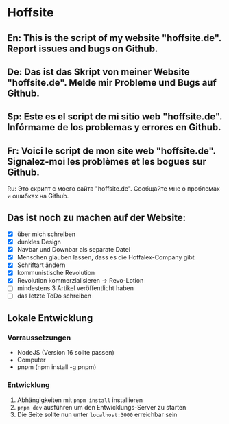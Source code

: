 # Hoffsite
En: This is the script of my website "hoffsite.de". Report issues and bugs on Github.
-
De: Das ist das Skript von meiner Website "hoffsite.de". Melde mir Probleme und Bugs auf Github.
-
Sp: Este es el script de mi sitio web "hoffsite.de". Infórmame de los problemas y errores en Github.
-
Fr: Voici le script de mon site web "hoffsite.de". Signalez-moi les problèmes et les bogues sur Github.
-
Ru: Это скрипт с моего сайта "hoffsite.de". Сообщайте мне о проблемах и ошибках на Github.

## Das ist noch zu machen auf der Website:
- [x] über mich schreiben
- [x] dunkles Design
- [x] Navbar und Downbar als separate Datei
- [x] Menschen glauben lassen, dass es die Hoffalex-Company gibt
- [x] Schriftart ändern
- [x] kommunistische Revolution
- [x] Revolution kommerzialisieren -> Revo-Lotion
- [ ] mindestens 3 Artikel veröffentlicht haben
- [ ] das letzte ToDo schreiben

## Lokale Entwicklung

### Vorraussetzungen
- NodeJS (Version 16 sollte passen)
- Computer
- pnpm (npm install -g pnpm)

### Entwicklung
1. Abhängigkeiten mit `pnpm install` installieren
2. `pnpm dev` ausführen um den Entwicklungs-Server zu starten
3. Die Seite sollte nun unter `localhost:3000` erreichbar sein